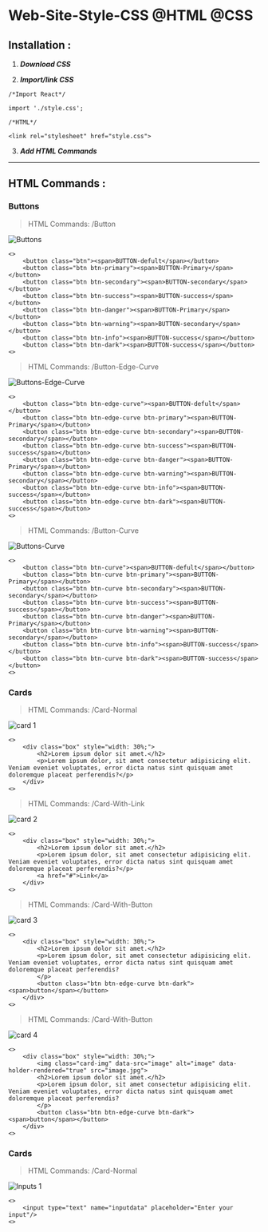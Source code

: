 # Web-Site-Style-CSS @HTML @CSS


## Installation :

1. ***Download CSS***


2. ***Import/link CSS***

```
/*Import React*/

import './style.css';
```
```
/*HTML*/

<link rel="stylesheet" href="style.css">
```


3. ***Add HTML Commands***

------------------


## HTML Commands :

### Buttons

> HTML Commands: /Button

![Buttons](https://user-images.githubusercontent.com/46102435/132846540-154c5c19-cf1a-4f77-a970-1cbda8ab8033.PNG)

```
<>
	<button class="btn"><span>BUTTON-defult</span></button>
	<button class="btn btn-primary"><span>BUTTON-Primary</span></button>
	<button class="btn btn-secondary"><span>BUTTON-secondary</span></button>
	<button class="btn btn-success"><span>BUTTON-success</span></button>
	<button class="btn btn-danger"><span>BUTTON-Primary</span></button>
	<button class="btn btn-warning"><span>BUTTON-secondary</span></button>
	<button class="btn btn-info"><span>BUTTON-success</span></button>
	<button class="btn btn-dark"><span>BUTTON-success</span></button>
<>
```

> HTML Commands: /Button-Edge-Curve

![Buttons-Edge-Curve](https://user-images.githubusercontent.com/46102435/132846551-aca5d0f1-87fa-4533-b535-166597c993a8.PNG)

```
<>
	<button class="btn btn-edge-curve"><span>BUTTON-defult</span></button>
	<button class="btn btn-edge-curve btn-primary"><span>BUTTON-Primary</span></button>
	<button class="btn btn-edge-curve btn-secondary"><span>BUTTON-secondary</span></button>
	<button class="btn btn-edge-curve btn-success"><span>BUTTON-success</span></button>
	<button class="btn btn-edge-curve btn-danger"><span>BUTTON-Primary</span></button>
	<button class="btn btn-edge-curve btn-warning"><span>BUTTON-secondary</span></button>
	<button class="btn btn-edge-curve btn-info"><span>BUTTON-success</span></button>
	<button class="btn btn-edge-curve btn-dark"><span>BUTTON-success</span></button>
<>

```

> HTML Commands: /Button-Curve

![Buttons-Curve](https://user-images.githubusercontent.com/46102435/132846548-963d3d16-c330-43cc-90e0-a8c300188f30.PNG)

```
<>
	<button class="btn btn-curve"><span>BUTTON-defult</span></button>
	<button class="btn btn-curve btn-primary"><span>BUTTON-Primary</span></button>
	<button class="btn btn-curve btn-secondary"><span>BUTTON-secondary</span></button>
	<button class="btn btn-curve btn-success"><span>BUTTON-success</span></button>
	<button class="btn btn-curve btn-danger"><span>BUTTON-Primary</span></button>
	<button class="btn btn-curve btn-warning"><span>BUTTON-secondary</span></button>
	<button class="btn btn-curve btn-info"><span>BUTTON-success</span></button>
	<button class="btn btn-curve btn-dark"><span>BUTTON-success</span></button>
<>
```


### Cards

> HTML Commands: /Card-Normal

![card 1](https://user-images.githubusercontent.com/46102435/132839439-0d62ea5b-56a7-406f-b34f-882080241757.PNG)

```
<>
	<div class="box" style="width: 30%;">
		<h2>Lorem ipsum dolor sit amet.</h2>
		<p>Lorem ipsum dolor, sit amet consectetur adipisicing elit. Veniam eveniet voluptates, error dicta natus sint quisquam amet doloremque placeat perferendis?</p>
	</div>
<>
```

> HTML Commands: /Card-With-Link

![card 2](https://user-images.githubusercontent.com/46102435/132839442-9f712a9f-85b2-4c6a-849a-74665d4d7e22.PNG)

```
<>
	<div class="box" style="width: 30%;">
		<h2>Lorem ipsum dolor sit amet.</h2>
		<p>Lorem ipsum dolor, sit amet consectetur adipisicing elit. Veniam eveniet voluptates, error dicta natus sint quisquam amet doloremque placeat perferendis?</p>
		<a href="#">Link</a>
	</div>
<>
```

> HTML Commands: /Card-With-Button

![card 3](https://user-images.githubusercontent.com/46102435/132839445-345a0d46-bf61-4f8b-ae6f-609fe66b1a3c.PNG)

```
<>
	<div class="box" style="width: 30%;">
		<h2>Lorem ipsum dolor sit amet.</h2>
		<p>Lorem ipsum dolor, sit amet consectetur adipisicing elit. Veniam eveniet voluptates, error dicta natus sint quisquam amet doloremque placeat perferendis?
		</p>
		<button class="btn btn-edge-curve btn-dark"><span>button</span></button>
	</div>
<>
```

> HTML Commands: /Card-With-Button

![card 4](https://user-images.githubusercontent.com/46102435/132839449-abdb3997-d932-4bcd-b5ee-6d3e05fe898f.PNG)

```
<>
	<div class="box" style="width: 30%;">
		<img class="card-img" data-src="image" alt="image" data-holder-rendered="true" src="image.jpg">
		<h2>Lorem ipsum dolor sit amet.</h2>
		<p>Lorem ipsum dolor, sit amet consectetur adipisicing elit. Veniam eveniet voluptates, error dicta natus sint quisquam amet doloremque placeat perferendis?
		</p>
		<button class="btn btn-edge-curve btn-dark"><span>button</span></button>
	</div>
<>
```

### Cards

> HTML Commands: /Card-Normal

![Inputs 1](https://user-images.githubusercontent.com/46102435/134122939-92293f67-bd49-442d-8c2a-f6fb2c300bd1.PNG)

```
<>
	<input type="text" name="inputdata" placeholder="Enter your input"/>
<>
```
